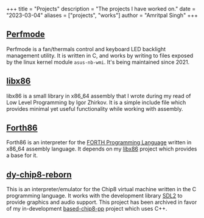 +++
title = "Projects"
description = "The projects I have worked on."
date = "2023-03-04"
aliases = ["projects", "works"]
author = "Amritpal Singh"
+++

## [Perfmode](https://github.com/icebarf/perfmode)
Perfmode is a fan/thermals control and keyboard LED backlight management
utility. It is written in C, and works by writing to files exposed by
the linux kernel module `asus-nb-wmi`. It's being maintained since 2021.

## [libx86](https://github.com/icebarf/libx86)
libx86 is a small library in x86_64 assembly that I wrote during my read of
Low Level Programming by Igor Zhirkov. It is a simple include file which 
provides minimal yet useful functionality while working with assembly.

## [Forth86](https://github.com/icebarf/FORTH86)
Forth86 is an interpreter for the 
[FORTH Programming Language](https://en.wikipedia.org/wiki/Forth_(programming_language))
written in x86_64 assembly language. It depends on my [libx86](#libx86) project
which provides a base for it.

## [dy-chip8-reborn](https://github.com/icebarf/dy-chip8-reborn)
This is an interpreter/emulator for the Chip8 virtual machine written in the C
programming language. It works with the development library [SDL2](https://www.libsdl.org/)
to provide graphics and audio support. This project has been archived in favor
of my in-development [based-chip8-pp](https://github.com/icebarf/based-chip8-pp) project 
which uses C++. 
